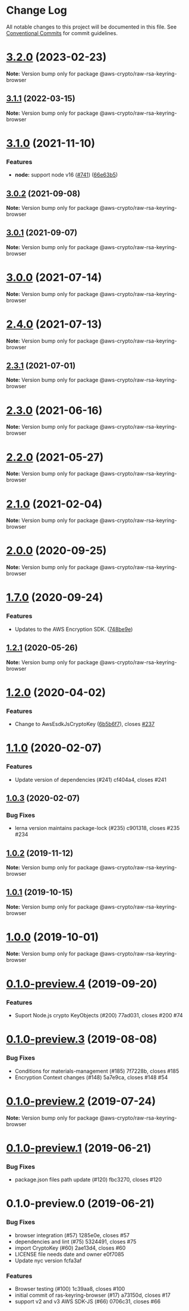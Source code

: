 # Change Log

All notable changes to this project will be documented in this file.
See [Conventional Commits](https://conventionalcommits.org) for commit guidelines.

# [3.2.0](https://github.com/aws/aws-encryption-sdk-javascript/compare/v3.1.1...v3.2.0) (2023-02-23)

**Note:** Version bump only for package @aws-crypto/raw-rsa-keyring-browser





## [3.1.1](https://github.com/aws/aws-encryption-sdk-javascript/compare/v3.1.0...v3.1.1) (2022-03-15)

**Note:** Version bump only for package @aws-crypto/raw-rsa-keyring-browser





# [3.1.0](https://github.com/aws/aws-encryption-sdk-javascript/compare/v3.0.3...v3.1.0) (2021-11-10)


### Features

* **node:** support node v16 ([#741](https://github.com/aws/aws-encryption-sdk-javascript/issues/741)) ([66e63b5](https://github.com/aws/aws-encryption-sdk-javascript/commit/66e63b5af2dffa9ee128a323f14cbbb8520a5053))





## [3.0.2](https://github.com/aws/aws-encryption-sdk-javascript/compare/v3.0.0...v3.0.2) (2021-09-08)

**Note:** Version bump only for package @aws-crypto/raw-rsa-keyring-browser





## [3.0.1](https://github.com/aws/aws-encryption-sdk-javascript/compare/v3.0.0...v3.0.1) (2021-09-07)

**Note:** Version bump only for package @aws-crypto/raw-rsa-keyring-browser





# [3.0.0](https://github.com/aws/aws-encryption-sdk-javascript/compare/v2.4.0...v3.0.0) (2021-07-14)

**Note:** Version bump only for package @aws-crypto/raw-rsa-keyring-browser





# [2.4.0](https://github.com/aws/aws-encryption-sdk-javascript/compare/v2.3.1...v2.4.0) (2021-07-13)

**Note:** Version bump only for package @aws-crypto/raw-rsa-keyring-browser





## [2.3.1](https://github.com/aws/aws-encryption-sdk-javascript/compare/v2.3.0...v2.3.1) (2021-07-01)

**Note:** Version bump only for package @aws-crypto/raw-rsa-keyring-browser





# [2.3.0](https://github.com/aws/aws-encryption-sdk-javascript/compare/v2.2.1...v2.3.0) (2021-06-16)

**Note:** Version bump only for package @aws-crypto/raw-rsa-keyring-browser





# [2.2.0](https://github.com/aws/private-aws-encryption-sdk-javascript-staging/compare/@aws-crypto/raw-rsa-keyring-browser@2.1.0...@aws-crypto/raw-rsa-keyring-browser@2.2.0) (2021-05-27)

**Note:** Version bump only for package @aws-crypto/raw-rsa-keyring-browser





# [2.1.0](https://github.com/aws/aws-encryption-sdk-javascript/compare/@aws-crypto/raw-rsa-keyring-browser@2.0.0...@aws-crypto/raw-rsa-keyring-browser@2.1.0) (2021-02-04)

**Note:** Version bump only for package @aws-crypto/raw-rsa-keyring-browser





# [2.0.0](https://github.com/aws/private-aws-encryption-sdk-javascript-staging/compare/@aws-crypto/raw-rsa-keyring-browser@1.7.0...@aws-crypto/raw-rsa-keyring-browser@2.0.0) (2020-09-25)

**Note:** Version bump only for package @aws-crypto/raw-rsa-keyring-browser





# [1.7.0](https://github.com/aws/private-aws-encryption-sdk-javascript-staging/compare/@aws-crypto/raw-rsa-keyring-browser@1.2.1...@aws-crypto/raw-rsa-keyring-browser@1.7.0) (2020-09-24)


### Features

* Updates to the AWS Encryption SDK. ([748be9e](https://github.com/aws/private-aws-encryption-sdk-javascript-staging/commit/748be9e1799d999a350e9cafbf902d43aeab0aa5))





## [1.2.1](https://github.com/aws/aws-encryption-sdk-javascript/compare/@aws-crypto/raw-rsa-keyring-browser@1.2.0...@aws-crypto/raw-rsa-keyring-browser@1.2.1) (2020-05-26)

**Note:** Version bump only for package @aws-crypto/raw-rsa-keyring-browser





# [1.2.0](https://github.com/aws/aws-encryption-sdk-javascript/compare/@aws-crypto/raw-rsa-keyring-browser@1.1.0...@aws-crypto/raw-rsa-keyring-browser@1.2.0) (2020-04-02)


### Features

* Change to AwsEsdkJsCryptoKey ([6b5b6f7](https://github.com/aws/aws-encryption-sdk-javascript/commit/6b5b6f7db1792982a0e43cdec2699cba5ba581ef)), closes [#237](https://github.com/aws/aws-encryption-sdk-javascript/issues/237)





# [1.1.0](/compare/@aws-crypto/raw-rsa-keyring-browser@1.0.3...@aws-crypto/raw-rsa-keyring-browser@1.1.0) (2020-02-07)


### Features

* Update version of dependencies (#241) cf404a4, closes #241





## [1.0.3](/compare/@aws-crypto/raw-rsa-keyring-browser@1.0.2...@aws-crypto/raw-rsa-keyring-browser@1.0.3) (2020-02-07)


### Bug Fixes

* lerna version maintains package-lock (#235) c901318, closes #235 #234





## [1.0.2](/compare/@aws-crypto/raw-rsa-keyring-browser@1.0.1...@aws-crypto/raw-rsa-keyring-browser@1.0.2) (2019-11-12)

**Note:** Version bump only for package @aws-crypto/raw-rsa-keyring-browser





## [1.0.1](/compare/@aws-crypto/raw-rsa-keyring-browser@1.0.0...@aws-crypto/raw-rsa-keyring-browser@1.0.1) (2019-10-15)

**Note:** Version bump only for package @aws-crypto/raw-rsa-keyring-browser





# [1.0.0](/compare/@aws-crypto/raw-rsa-keyring-browser@0.1.0-preview.4...@aws-crypto/raw-rsa-keyring-browser@1.0.0) (2019-10-01)

**Note:** Version bump only for package @aws-crypto/raw-rsa-keyring-browser





# [0.1.0-preview.4](/compare/@aws-crypto/raw-rsa-keyring-browser@0.1.0-preview.3...@aws-crypto/raw-rsa-keyring-browser@0.1.0-preview.4) (2019-09-20)


### Features

* Suport Node.js crypto KeyObjects (#200) 77ad031, closes #200 #74





# [0.1.0-preview.3](/compare/@aws-crypto/raw-rsa-keyring-browser@0.1.0-preview.2...@aws-crypto/raw-rsa-keyring-browser@0.1.0-preview.3) (2019-08-08)


### Bug Fixes

* Conditions for materials-management (#185) 7f7228b, closes #185
* Encryption Context changes (#148) 5a7e9ca, closes #148 #54





# [0.1.0-preview.2](/compare/@aws-crypto/raw-rsa-keyring-browser@0.1.0-preview.1...@aws-crypto/raw-rsa-keyring-browser@0.1.0-preview.2) (2019-07-24)

**Note:** Version bump only for package @aws-crypto/raw-rsa-keyring-browser





# [0.1.0-preview.1](/compare/@aws-crypto/raw-rsa-keyring-browser@0.1.0-preview.0...@aws-crypto/raw-rsa-keyring-browser@0.1.0-preview.1) (2019-06-21)


### Bug Fixes

* package.json files path update (#120) fbc3270, closes #120





# 0.1.0-preview.0 (2019-06-21)


### Bug Fixes

* browser integration (#57) 1285e0e, closes #57
* dependencies and lint (#75) 5324491, closes #75
* import CryptoKey (#60) 2ae13d4, closes #60
* LICENSE file needs date and owner e0f7085
* Update nyc version fcfa3af


### Features

* Browser testing (#100) 1c39aa8, closes #100
* initial commit of ras-keyring-browser (#17) a73150d, closes #17
* support v2 and v3 AWS SDK-JS (#66) 0706c31, closes #66

